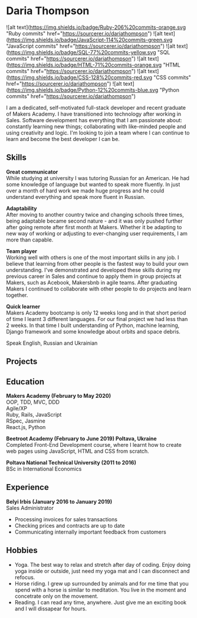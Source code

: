 # Daria Thompson
![alt text](https://img.shields.io/badge/Ruby-206%20commits-orange.svg "Ruby commits" href="https://sourcerer.io/dariathompson")
![alt text](https://img.shields.io/badge/JavaScript-114%20commits-green.svg "JavaScript commits" href="https://sourcerer.io/dariathompson")
![alt text](https://img.shields.io/badge/SQL-77%20commits-yellow.svg "SQL commits" href="https://sourcerer.io/dariathompson")
![alt text](https://img.shields.io/badge/HTML-71%20commits-orange.svg "HTML commits" href="https://sourcerer.io/dariathompson")
![alt text](https://img.shields.io/badge/CSS-128%20commits-red.svg "CSS commits" href="https://sourcerer.io/dariathompson")
![alt text](https://img.shields.io/badge/Python-12%20commits-blue.svg "Python commits" href="https://sourcerer.io/dariathompson")

I am a dedicated, self-motivated full-stack developer and recent graduate of Makers Academy. I have transitioned into technology after working in Sales. Software development has everything that I am passionate about: constantly learning new things; collaborating with like-minded people and using creativity and logic. I'm looking to join a team where I can continue to learn and become the best developer I can be.

## Skills

**Great communicator**\
While studying at university I was tutoring Russian for an American. He had some knowledge of language but wanted to speak more fluently. In just over a month of hard work we made huge progress and he could understand everything and speak more fluent in Russian.

**Adaptability**\
After moving to another country twice and changing schools three times, being adaptable became second nature - and it was only pushed further after going remote after first month at Makers. Whether it be adapting to new way of working or adjusting to ever-changing user requirements, I am more than capable.

**Team player**\
Working well with others is one of the most important skills in any job. I believe that learning from other people is the fastest way to build your own understanding. I've demonstrated and developed these skills during my previous career in Sales and continue to apply them in group projects at Makers, such as Acebook, Makersbnb in agile teams. After graduating Makers I continued to collaborate with other people to do projects and learn together.

**Quick learner**\
Makers Academy bootcamp is only 12 weeks long and in that short period of time I learnt 3 different languages. For our final project we had less than 2 weeks. In that time I built understanding of Python, machine learning, Django framework and some knowledge about orbits and space debris.

Speak English, Russian and Ukrainian

## Projects



## Education

**Makers Academy (February to May 2020)**\
OOP, TDD, MVC, DDD\
Agile/XP\
Ruby, Rails, JavaScript\
RSpec, Jasmine\
React.js, Python

**Beetroot Academy (February to June 2019) Poltava, Ukraine**\
Completed Front-End Development course, where I learnt how to create web pages using JavaScript, HTML and CSS from scratch.

**Poltava National Technical University (2011 to 2016)**\
BSc in International Economics

## Experience

**Belyi Irbis (January 2016 to January 2019)**\
Sales Administrator
* Processing invoices for sales transactions
* Checking prices and contracts are up to date
* Communicating internally important feedback from customers

## Hobbies

* Yoga. The best way to relax and stretch after day of coding. Enjoy doing yoga inside or outside, just need my yoga mat and I can disconnect and refocus.
* Horse riding. I grew up surrounded by animals and for me time that you spend with a horse is similar to meditation. You live in the moment and concetrate only on the movement.
* Reading. I can read any time, anywhere. Just give me an exciting book and I will dissapear for hours.
